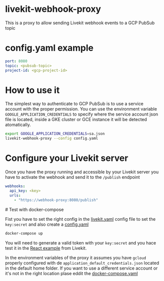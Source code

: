 # livekit-webhook-proxy
This is a proxy to allow sending Livekit webhook events to a GCP PubSub topic

# config.yaml example

```yaml
port: 8080
topic: <pubsub-topic>
project-id: <gcp-project-id>
```

# How to use it

The simplest way to authenticate to GCP PubSub is to use a service account with the proper permission.
You can use the environment variable `GOOGLE_APPLICATION_CREDENTIALS` to specify where the service account json file is located, inside a GKE cluster or GCE instance it will be detected atomatically.

```bash
export GOOGLE_APPLICATION_CREDENTIALS=sa.json
livekit-webhook-proxy --config config.yaml
```
# Configure your Livekit server

Once you have the proxy running and accessible by your Livekit server you have to activate the webhook and send it to the `/publish` endpoint

```yaml
webhooks:
  api_key: <key>
  urls:
    - "https://webhook-proxy:8080/publish"
```

# Test with docker-compose

Fist you have to set the right config in the [livekit.yaml](livekit.yaml) config file to set the `key:secret` and also create a [config.yaml](#configyaml-example)

```bash
docker-compose up
```

You will need to generate a valid token with your `key:secret` and you hace test it in the [React example](https://example.livekit.io/#/) from Livekit.

In the environment variables of the proxy it assumes you have `gcloud` properly configured with de `application_default_credentials.json` located in the default home folder. If you want to use a different service account or it's not in the right location plase eddit the [docker-compose.yaml](docker-composer.yaml)
